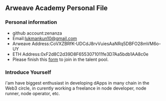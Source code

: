 ## Arweave Academy Personal File

### Personal information

- github account:zenanza
- Email:lukmankun10@gmail.com
- Arweave Address:CoVXZBRfK-UDCdJ8rvVuiesAaNRq5DBFO28mVM6o-UY
- ETH Address:0xF2d8C2d39D8F6553071011fe3D7Aa5bdb1AA8c0e
- Please finish this [form](https://docs.google.com/forms/d/e/1FAIpQLSfWA5fIIcBgmRppm3jNz5vmf9Mai_QMVil-2pO4r7YKn_Zhtw/viewform?usp=sf_link) to join in the talent pool.

### Introduce Yourself
i'am have biggest enthusiast in developing dApps in many chain in the Web3 circle, in curently working a freelance in node developer, node runner, node operator, etc.